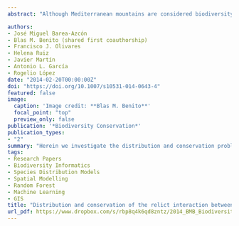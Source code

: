 ```yaml
---
abstract: "Although Mediterranean mountains are considered biodiversity hot-spots, the presence of relict biotic interactions as a testimony of a past colder climate is an aspect frequently missed. Herein we investigate the distribution and conservation problems of a relict interaction in the Sierra Nevada mountains (southern Europe) between the butterfly *Agriades zullichi* —a rare and threatened butterfly— and its larval foodplant *Androsace vitaliana* subsp. *nevadensis*. We designed an intensive field survey to obtain a comprehensive presence dataset. This was used to calibrate species distribution models with absences taken at local and regional extents, analyze the potential distribution, evaluate the influence of environmental factors in different geographical contexts, and evaluate conservation threats for both organisms. We found 39 presence localities inhabited by the larval foodplant and the butterfly comprising 60.93 ha, with 82 % of the area concentrated in ten larger localities. The local and regional distribution models explained 68.7 and 85.0 % deviance, indicating a suitable area of 1,884.8 and 9,621.22 ha respectively. Topography and soil properties were the most important variables in the local model and temperature in the regional model. We observed several threats such as restricted extent of occurrence, lack of larval foodplant regeneration, the negative effect of the ski resort and a potential high sensitivity to climate change. Finally, we recommend some management measures in order to improve the conservation of key populations of both species, reinforcing A. vitaliana nevadensis populations and researching the importance of phenology in the persistence of this interaction under climate change."

authors:
- José Miguel Barea-Azcón
- Blas M. Benito (shared first coauthorship)
- Francisco J. Olivares
- Helena Ruiz
- Javier Martín
- Antonio L. García
- Rogelio López
date: "2014-02-20T00:00:00Z"
doi: "https://doi.org/10.1007/s10531-014-0643-4"
featured: false
image:
  caption: 'Image credit: **Blas M. Benito**'
  focal_point: "top"
  preview_only: false
publication: '*Biodiversity Conservation*'
publication_types:
- "2"
summary: "Herein we investigate the distribution and conservation problems of a relict interaction in the Sierra Nevada mountains (southern Europe) between the butterfly *Agriades zullichi* —a rare and threatened butterfly— and its larval foodplant *Androsace vitaliana* subsp. *nevadensis*. We designed an intensive field survey to obtain a comprehensive presence dataset. This was used to calibrate species distribution models with absences taken at local and regional extents, analyze the potential distribution, evaluate the influence of environmental factors in different geographical contexts, and evaluate conservation threats for both organisms."
tags:
- Research Papers
- Biodiversity Informatics
- Species Distribution Models
- Spatial Modelling
- Random Forest
- Machine Learning
- GIS
title: "Distribution and conservation of the relict interaction between the butterfly Agriades zullichi and its larval foodplant (Androsace vitaliana nevadensis)"
url_pdf: https://www.dropbox.com/s/rbp8q4k6qd8zntz/2014_BMB_Biodiversity_and_Conservation.pdf?dl=1
---
```


